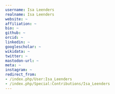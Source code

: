 ```yaml
---
username: Isa Leenders
realname: Isa Leenders
website: ~
affiliation: ~
bio: ~
github: ~
orcid: ~
linkedin: ~
googlescholar: ~
wikidata: ~
twitter: ~
mastodon-url: ~
meta: ~
instagram: ~
redirect_from:
- /index.php/User:Isa_Leenders
- /index.php/Special:Contributions/Isa_Leenders
---
```

